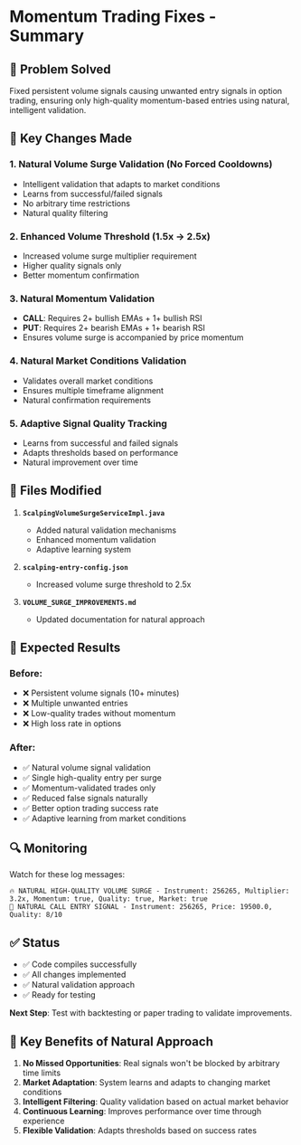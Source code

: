 # Momentum Trading Fixes - Summary

## 🎯 **Problem Solved**
Fixed persistent volume signals causing unwanted entry signals in option trading, ensuring only high-quality momentum-based entries using natural, intelligent validation.

## 🔧 **Key Changes Made**

### 1. **Natural Volume Surge Validation** (No Forced Cooldowns)
- Intelligent validation that adapts to market conditions
- Learns from successful/failed signals
- No arbitrary time restrictions
- Natural quality filtering

### 2. **Enhanced Volume Threshold** (1.5x → 2.5x)
- Increased volume surge multiplier requirement
- Higher quality signals only
- Better momentum confirmation

### 3. **Natural Momentum Validation**
- **CALL**: Requires 2+ bullish EMAs + 1+ bullish RSI
- **PUT**: Requires 2+ bearish EMAs + 1+ bearish RSI
- Ensures volume surge is accompanied by price momentum

### 4. **Natural Market Conditions Validation**
- Validates overall market conditions
- Ensures multiple timeframe alignment
- Natural confirmation requirements

### 5. **Adaptive Signal Quality Tracking**
- Learns from successful and failed signals
- Adapts thresholds based on performance
- Natural improvement over time

## 📁 **Files Modified**

1. **`ScalpingVolumeSurgeServiceImpl.java`**
   - Added natural validation mechanisms
   - Enhanced momentum validation
   - Adaptive learning system

2. **`scalping-entry-config.json`**
   - Increased volume surge threshold to 2.5x

3. **`VOLUME_SURGE_IMPROVEMENTS.md`**
   - Updated documentation for natural approach

## 🚀 **Expected Results**

### Before:
- ❌ Persistent volume signals (10+ minutes)
- ❌ Multiple unwanted entries
- ❌ Low-quality trades without momentum
- ❌ High loss rate in options

### After:
- ✅ Natural volume signal validation
- ✅ Single high-quality entry per surge
- ✅ Momentum-validated trades only
- ✅ Reduced false signals naturally
- ✅ Better option trading success rate
- ✅ Adaptive learning from market conditions

## 🔍 **Monitoring**

Watch for these log messages:
```
🔥 NATURAL HIGH-QUALITY VOLUME SURGE - Instrument: 256265, Multiplier: 3.2x, Momentum: true, Quality: true, Market: true
🚀 NATURAL CALL ENTRY SIGNAL - Instrument: 256265, Price: 19500.0, Quality: 8/10
```

## ✅ **Status**
- ✅ Code compiles successfully
- ✅ All changes implemented
- ✅ Natural validation approach
- ✅ Ready for testing

**Next Step**: Test with backtesting or paper trading to validate improvements.

## 🎯 **Key Benefits of Natural Approach**

1. **No Missed Opportunities**: Real signals won't be blocked by arbitrary time limits
2. **Market Adaptation**: System learns and adapts to changing market conditions
3. **Intelligent Filtering**: Quality validation based on actual market behavior
4. **Continuous Learning**: Improves performance over time through experience
5. **Flexible Validation**: Adapts thresholds based on success rates
